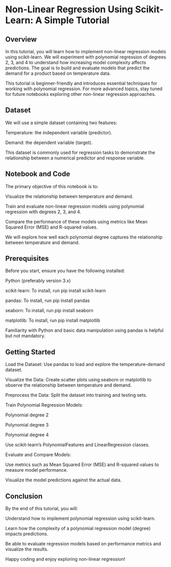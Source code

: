 # Non-Linear Regression Using Scikit-Learn: A Simple Tutorial

## Overview

In this tutorial, you will learn how to implement non-linear regression models using scikit-learn. We will experiment with polynomial regression of degrees 2, 3, and 4 to understand how increasing model complexity affects predictions. The goal is to build and evaluate models that predict the demand for a product based on temperature data.

This tutorial is beginner-friendly and introduces essential techniques for working with polynomial regression. For more advanced topics, stay tuned for future notebooks exploring other non-linear regression approaches.

## Dataset

We will use a simple dataset containing two features:

Temperature: the independent variable (predictor).

Demand: the dependent variable (target).

This dataset is commonly used for regression tasks to demonstrate the relationship between a numerical predictor and response variable.

## Notebook and Code

The primary objective of this notebook is to:

Visualize the relationship between temperature and demand.

Train and evaluate non-linear regression models using polynomial regression with degrees 2, 3, and 4.

Compare the performance of these models using metrics like Mean Squared Error (MSE) and R-squared values.

We will explore how well each polynomial degree captures the relationship between temperature and demand.

## Prerequisites

Before you start, ensure you have the following installed:

Python (preferably version 3.x)

scikit-learn: To install, run pip install scikit-learn

pandas: To install, run pip install pandas

seaborn: To install, run pip install seaborn

matplotlib: To install, run pip install matplotlib

Familiarity with Python and basic data manipulation using pandas is helpful but not mandatory.

## Getting Started

Load the Dataset: Use pandas to load and explore the temperature-demand dataset.

Visualize the Data: Create scatter plots using seaborn or matplotlib to observe the relationship between temperature and demand.

Preprocess the Data: Split the dataset into training and testing sets.

Train Polynomial Regression Models:

Polynomial degree 2

Polynomial degree 3

Polynomial degree 4

Use scikit-learn’s PolynomialFeatures and LinearRegression classes.

Evaluate and Compare Models:

Use metrics such as Mean Squared Error (MSE) and R-squared values to measure model performance.

Visualize the model predictions against the actual data.

## Conclusion

By the end of this tutorial, you will:

Understand how to implement polynomial regression using scikit-learn.

Learn how the complexity of a polynomial regression model (degree) impacts predictions.

Be able to evaluate regression models based on performance metrics and visualize the results.

Happy coding and enjoy exploring non-linear regression!
